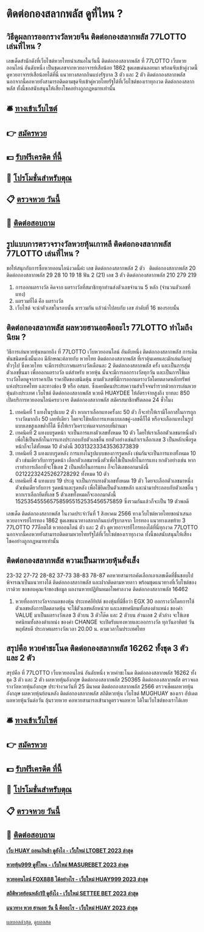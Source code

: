 # ติดต่อกองสลากพลัส ดูที่ไหน ?
## วิธีดูผลการออกรางวัลหวยจีน ติดต่อกองสลากพลัส 77LOTTO เล่นที่ไหน ?
เลขเด็ดสำนักดังที่เว็บไซต์หวยไทยนำเสนอในวันนี้ ติดต่อกองสลากพลัส ที่ 77LOTTO เว็บหวยออนไลน์ อันดับหนึ่ง เป็นชุดเลขจากหวยอาจารย์เสือน้อย 1862 ชุดเลขเด่นลอยมา พร้อมจับเข้าคู่งวดนี้ ดูหวยอาจารย์เสือน้อยได้ที่นี่ แนวทางสลากกินแบ่งรัฐบาล 3 ตัว และ 2 ตัว ติดต่อกองสลากพลัส นอกจากนี้คอหวยยังสามารถติดตามชุดจับเข้าคู่หวยไทยรัฐได้ที่เว็บไซต์ของเราทุกงวด ติดต่อกองสลากพลัส ทั้งนี้ขอสนับสนุนให้เสี่ยงโชคอย่างถูกกฎหมายเท่านั้น

## 🛎 [ทางเข้าเว็บไซต์](https://bit.ly/3BG5bNw)
## 👉 [สมัครหวย](https://bit.ly/3BG5bNw)
## 💵 [รับฟรีเครดิต ที่นี้](https://bit.ly/3C3mvgS)
## 👑 [โปรโมชั่นสำหรับตุณ](https://bit.ly/3C3mvgS)
## 📋 [ตรวจหวย วันนี้](https://bit.ly/3C3mvgS)
## 📱 [ติดต่อสอบถาม](https://bit.ly/3C3mvgS)

## รูปแบบการตรวจรางวัลหวยหุ้นเกาหลี ติดต่อกองสลากพลัส 77LOTTO เล่นที่ไหน ?
ขอให้สนุกกับการซื้อหวยออนไลน์งวดนี้ค่ะ
เลข ติดต่อกองสลากพลัส 2 ตัว   ติดต่อกองสลากพลัส 20 ติดต่อกองสลากพลัส 29 28 10 19 18
ฟัน 2 (21)
เลข 3 ตัว ติดต่อกองสลากพลัส 210 279 219
1. การออกผลรางวัล คิดจาก ผลรางวัลที่สมาชิกทุกท่านส่งตัวเลขจำนวน 5 หลัก (จำนวนตัวเลขที่แทง)
2. ผลรวมที่ได้ คือ ผลรางวัล
3. เว็บไซต์ จะนำตัวเลขในรอบนั้น มารวมกัน แล้วนำไปลบกับ เลข ลำดับที่ 16 ของรอบนั้น

## ติดต่อกองสลากพลัส ผลหวยฮานอยคืออะไร 77LOTTO ทำไมถึงนิยม ?
วิธีการเล่นหวยหุ้นหมายถึง ที่ 77LOTTO เว็บหวยออนไลน์ อันดับหนึ่ง ติดต่อกองสลากพลัส การเดิมพันชนิดหนึ่งนั้นเอง มีลักษณะค้ลายกับ หวยไทย ติดต่อกองสลากพลัส ที่เราคุ้นเคยและมักเล่นกันอยู่ทั่วๆไป ซึ่งหวยไทย จะมีการประกาศผลรางวัลเดือนละ 2 ติดต่อกองสลากพลัส ครั้ง และเป็นการสุ่มตัวเลขขึ้นมา เพื่อออกผลรางวัล
แต่สำหรับ หวยหุ้น นั้นจะมีการออกรางวัลทุกวัน และเป็นการใช้ผลรางวัลโดยดูจากราคาเปิด ราคาปิดของชนิดหุ้น ตามตัวเลขที่มีการออกผลรางวัลโดยตลาดหลักทรัพย์แห่งประเทศไทย และทางช่อง 9 หรือ อสมท.
ซึ่งเคยมีคนประสบความสำเร็จจนร่ำรวยด้วยการเล่นหวยหุ้นต่างประเทศ เว็บไซต์ ติดต่อกองสลากพลัส หวยดี HUAYDEE ให้อัตราจ่ายสูงถึง บาทละ 850 เปิดบริการหวยออนไลน์ครบวงจร ติดต่อกองสลากพลัส สมัครสมาชิกฟรีตลอด 24 ชั่วโมง
1. เทคนิคที่ 1 แทงในรูปแบบ 2 ตัว หากเราเลือกแทงครั้งละ 50 ตัว ก็จะทำให้เรามีโอกาสในการถูกรางวัลมากถึง 50 เลยทีเดียว โดยจะใช้หลักการแทงแบบเลขคู่-เลขคี่ก็ได้ หรือจะเลือกแทงในรูปแบบเลขสูงเลขต่ำก็ได้ ซึ่งให้เราวิเคราะห์ผลจากรอบที่ผ่านมา
2. เทคนิคที่ 2 แทงบบรูดหน้า จะเป็นการแทงตัวเลขทั้งหมด 10 ตัว โดยให้เราเลือกตัวเลขมาหนึ่งตัวเพื่อใช้เป็นหลักในการแทงประกอบกับตัวเลขอื่น ยกตัวอย่างเช่นถ้าเราเลือกเลข 3 เป็นหลักเพื่อรูดหน้าก็จะได้ทั้งหมด 10 ตัวดังนี้ 30313233343536373839
3. เทคนิคที่ 3 แทงแบบรูดหลัง การแทงในรูปแบบของการรูดหลัง เช่นกันจะเป็นการแทงทั้งหมด 10 ตัว เช่นเดียวกับการรูดหน้า เลือกตัวเลขมาหนึ่งตัวเพื่อใช้เป็นหลักในการแทง ยกตัวอย่างเช่น หากเราทำการเลือกที่จะใช้เลข 2 เป็นหลักในการแทง ก็จะได้เลขออกมาดังนี้ 02122232425262728292 ทั้งหมด 10 ตัว
4. เทคนิคที่ 4 แทงแบบ 19 ประตู จะเป็นการแทงตัวเลขทั้งหมด 19 ตัว โดยจะเลือกตัวเลขมาหนึ่งตัวเช่นเดียวกับการ รูดหน้าและรูดหลัง เพื่อใช้ยึดเป็นตัวเลขหลัก และนำมาประกอบกับตัวเลขอื่น ๆ หากเราเลือกยึดที่เลข 5 ตัวเลขทั้งหมดก็จะออกมาดังนี้ 1525354555657585955152535456575859 ซึ่งรวมกันแล้วก็จะเป็น 19 ตัวพอดี

เลขเด็ด ติดต่อกองสลากพลัส ในงวดประจำวันที่ 1 สิงหาคม 2566 ทางเว็บไซต์หวยไทยขอนำเสนอ หวยอาจารย์ไกรทอง 1862 ชุดเลขแนวทางสลากกินแบ่งรัฐบาลจาก ไกรทอง แนวทางเลขท้าย 3 77LOTTO 77ล็อตโต้ หวยออนไลน์ ตัว และ 2 ตัว ดูหวยอาจารยืไกรทองได้ที่นี่ทุกงวด 77LOTTO นอกจากนี้คอหวยยังสามารถติดตามหวยไทยรัฐได้ที่เว็บไซต์ของเราทุกงวด ทั้งนี้ขอสนับสนุนให้เสี่ยงโชคอย่างถูกกฎหมายเท่านั้น

## ติดต่อกองสลากพลัส ความเป็นมาหวยหุ้นฮั่งเส็ง
23-32
27-72
28-82
37-73
38-83
78-87
คอหวยสามารถคัดเลือกเอาเลขเด็ดที่ชื่นชอบไปพิจารณาเป็นแนวทางได้ ติดต่อกองสลากพลัส และฝากติดตามหวยลาว พร้อมชุดแนวทางที่เว็บไซต์ของเราด้วย
ขอขอบคุณเจ้าของข้อมูล
ผลงานหวยปฏิทินหมอไพศาลงวด ติดต่อกองสลากพลัส 16462
1. หวยที่ออกรางวัลจากผลของหุ้น ประเทศอียิปต์ ของหุ้นที่มีชื่อว่า EGX 30 ออกรางวัลโดยการใช้ตัวเลขหลังการปิดตลาดหุ้น จะใช้ตัวเลขหลักหน่วย และเลขทศนิยมทั้งสองตำแหน่ง ของค่า VALUE มาเป็นผลรางวัลเลข 3 ตัวบน 3 ตัวโต๊ด และ 2 ตัวบน ส่วนเลข 2 ตัวล่าง จะใช้เลขทศนิยมทั้งสองตำแหน่ง ของค่า CHANGE จะเปิดรับแทงหวยและออกรางวัล ทุกวันอาทิตย์ วันพฤหัสบดี ประกาศผลรางวัลเวลา 20.00 น. ตามเวลาในประเทศไทย

## สรุปคือ หวยคำชะโนด ติดต่อกองสลากพลัส 16262 ทั้งชุด 3 ตัว และ 2 ตัว
สรุปคือ ที่ 77LOTTO เว็บหวยออนไลน์ อันดับหนึ่ง หวยคำชะโนด ติดต่อกองสลากพลัส 16262 ทั้งชุด 3 ตัว และ 2 ตัว ผลหวยหุ้นอังกฤษ ติดต่อกองสลากพลัส 250365 ติดต่อกองสลากพลัส ตรวจผลรางวัลหวยหุ้นอังกฤษ ประจำงวดวันที่ 25 มีนาคม ติดต่อกองสลากพลัส 2566 ตรวจเช็คผลหวยหุ้นอังกฤษ ผลหวยหุ้นย้อนหลัง ติดต่อกองสลากพลัส สถิติหวยหุ้น เว็บไซต์ MUGHUAY ของเรา อัปเดตผลหวยหุ้นวันต่อวัน ลุ้นรวยหวย คอหวยสามารถเข้ามาดูตรวจผลหวย ได้ในเว็บไซต์ของเราได้เลย

## 🛎 [ทางเข้าเว็บไซต์](https://bit.ly/3BG5bNw)
## 👉 [สมัครหวย](https://bit.ly/3BG5bNw)
## 💵 [รับฟรีเครดิต ที่นี้](https://bit.ly/3C3mvgS)
## 👑 [โปรโมชั่นสำหรับตุณ](https://bit.ly/3C3mvgS)
## 📋 [ตรวจหวย วันนี้](https://bit.ly/3C3mvgS)
## 📱 [ติดต่อสอบถาม](https://bit.ly/3C3mvgS)

#### [เว็บ HUAY ถอนเงินช้า ดูยังไง - เว็บใหม่ LTOBET 2023 ล่าสุด](https://atom.io/themes/เว็บ%20huay%20ถอนเงินช้า%20ดูยังไง%20-%20เว็บใหม่%20ltobet%202023%20ล่าสุด)
#### [หวยหุ้น999 ดูที่ไหน - เว็บใหม่ MASUREBET 2023 ล่าสุด](https://atom.io/themes/หวยหุ้น999%20ดูที่ไหน%20-%20เว็บใหม่%20masurebet%202023%20ล่าสุด)
#### [หวยออนไลน์ FOX888 ได้อย่างไร - เว็บใหม่ HUAY999 2023 ล่าสุด](https://atom.io/themes/หวยออนไลน์%20fox888%20ได้อย่างไร%20-%20เว็บใหม่%20huay999%202023%20ล่าสุด)
#### [สถิติหวยย้อนหลัง1ปี ดูยังไง - เว็บใหม่ SETTEE BET 2023 ล่าสุด](https://atom.io/themes/สถิติหวยย้อนหลัง1ปี%20ดูยังไง%20-%20เว็บใหม่%20settee%20bet%202023%20ล่าสุด)
#### [แนวทาง หวย ฮานอย วัน นี้ คืออะไร - เว็บใหม่ HUAY 2023 ล่าสุด](https://atom.io/themes/แนวทาง%20หวย%20ฮานอย%20วัน%20นี้%20คืออะไร%20-%20เว็บใหม่%20huay%202023%20ล่าสุด)

[ผลบอลล่าสุด](https://siamsport.tv "ผลบอลล่าสุด"), [ดูบอลสด](https://siamsport.tv/ดูบอลสด "ดูบอลสด")